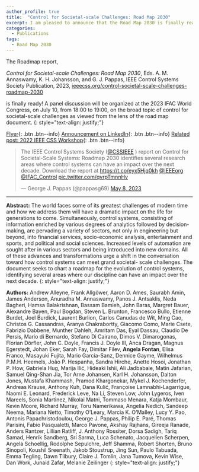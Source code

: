 ```yaml
---
author_profile: true
title:  "Control for Societal-scale Challenges: Road Map 2030"
excerpt: I am pleased to announce that the Road Map 2030 is finally ready!..
categories:
  - Publications
tags:
  - Road Map 2030
---
```


The Roadmap report, 

*Control for Societal-scale Challenges: Road Map 2030*, 
Eds. A. M. Annaswamy, K. H. Johansson, and G. J. Pappas, 
IEEE Control Systems Society Publication, 2023, 
[ieeecss.org/control-societal-scale-challenges-roadmap-2030](https://ieeecss.org/control-societal-scale-challenges-roadmap-2030)

is finally ready! A panel discussion will be organized at the 2023 IFAC World Congress, on July 10, from 18:00 to 19:00, on the broad topic of control for societal-scale challenges 
as viewed from the lens of the road map document. 
{: style="text-align: justify;"}

[Flyer](/assets/Flyer_CSS_Roadmap_2030.pdf){: .btn .btn--info}
[Announcement on LinkedIn](https://www.linkedin.com/posts/activity-7061315939446726656-HXXj?utm_source=share&utm_medium=member_desktop){: .btn .btn--info}
[Related post: 2022 IEEE CSS Workshop](https://angelafontan.github.io/CSSWorkshop/){: .btn .btn--info}

<blockquote class="twitter-tweet"><p lang="en" height="100" dir="ltr">The IEEE Control Systems Society (<a href="https://twitter.com/CSSIEEE?ref_src=twsrc%5Etfw">@CSSIEEE</a> ) report on Control for Societal-Scale Systems: Roadmap 2030 identifies several research areas where control systems can have an impact over the next decade. Download the report at <a href="https://t.co/eyx5Hjq0kh">https://t.co/eyx5Hjq0kh</a> <a href="https://twitter.com/IEEEorg?ref_src=twsrc%5Etfw">@IEEEorg</a> <a href="https://twitter.com/IFAC_Control?ref_src=twsrc%5Etfw">@IFAC_Control</a> <a href="https://t.co/qvrpTmnnHv">pic.twitter.com/qvrpTmnnHv</a></p>&mdash; George J. Pappas (@pappasg69) <a href="https://twitter.com/pappasg69/status/1655550512346038273?ref_src=twsrc%5Etfw">May 8, 2023</a></blockquote> <script async src="https://platform.twitter.com/widgets.js" charset="utf-8"></script>

---
**Abstract:** The world faces some of its greatest challenges of modern time and how we address them will have a dramatic impact on the life for generations to come. 
Simultaneously, control systems, consisting of information enriched by various degrees of analytics followed by decision-making, are pervading a variety of sectors, 
not only in engineering but beyond, into financial services, socio-economic analysis, entertainment and sports, and political and social sciences. 
Increased levels of automation are sought after in various sectors and being introduced into new domains. All of these advances and transformations urge 
a shift in the conversation toward how control systems can meet grand societal- scale challenges. The document seeks to chart a roadmap for the evolution of control systems, 
identifying several areas where our discipline can have an impact over the next decade.
{: style="text-align: justify;"}

**Authors:**
Andrew Alleyne, Frank Allgöwer, Aaron D. Ames, Saurabh Amin, James Anderson, Anuradha M. Annaswamy, Panos J. Antsaklis, Neda Bagheri, Hamsa Balakrishnan, 
Bassam Bamieh, John Baras, Margret Bauer, Alexandre Bayen, Paul Bogdan, Steven L. Brunton, Francesco Bullo, Etienne Burdet, Joel Burdick, Laurent Burlion, 
Carlos Canudas de Wit, Ming Cao, Christos G. Cassandras, Aranya Chakrabortty, Giacomo Como, Marie Csete, Fabrizio Dabbene, Munther Dahleh, Amritam Das, 
Eyal Dassau, Claudio De Persis, Mario di Bernardo, Stefano Di Cairano, Dimos V. Dimarogonas, Florian Dörfler, John C. Doyle, Francis J. Doyle III, 
Anca Dragan, Magnus Egerstedt, Johan Eker, Sarah Fay, Dimitar Filev, **Angela Fontan**, Elisa Franco, Masayuki Fujita, Mario Garcia-Sanz, Dennice Gayme, 
Wilhelmus P.M.H. Heemels, João  P. Hespanha, Sandra Hirche, Anette Hosoi, Jonathan P. How, Gabriela Hug, Marija Ilić, Hideaki Ishii, Ali Jadbabaie, 
Matin Jafarian, Samuel Qing-Shan Jia, Tor Arne Johansen, Karl H. Johansson, Dalton Jones, Mustafa Khammash, Pramod Khargonekar, Mykel J. Kochenderfer, 
Andreas Krause, Anthony Kuh, Dana Kulić, Françoise Lamnabhi-Lagarrigue, Naomi E. Leonard, Frederick Leve, Na Li, Steven Low, John Lygeros, Iven Mareels, 
Sonia Martinez, Nikolai Matni, Tommaso Menara, Katja Mombaur, Kevin Moore, Richard Murray, Toru Namerikawa, Angelia Nedich, Sandeep Neema, Mariana Netto, 
Timothy O’Leary, Marcia K. O’Malley, Lucy Y. Pao, Antonis Papachristodoulou, George J. Pappas, Philip E. Paré, Thomas Parisini, Fabio Pasqualetti, 
Marco Pavone, Akshay Rajhans, Gireeja Ranade, Anders Rantzer, Lillian Ratliff, J. Anthony Rossiter, Dorsa Sadigh, Tariq Samad, Henrik Sandberg, Sri Sarma, 
Luca Schenato, Jacquelien Scherpen, Angela Schoellig, Rodolphe Sepulchre, Jeff Shamma, Robert Shorten, Bruno Sinopoli, Koushil Sreenath, Jakob Stoustrup, 
Jing Sun, Paulo Tabuada, Emma Tegling, Dawn Tilbury, Claire J. Tomlin, Jana Tumova, Kevin Wise, Dan Work, Junaid Zafar, Melanie Zeilinger
{: style="text-align: justify;"}
